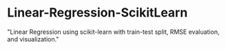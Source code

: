 # Linear-Regression-ScikitLearn
"Linear Regression using scikit-learn with train-test split, RMSE evaluation, and visualization."
